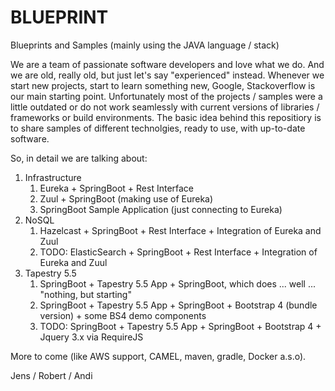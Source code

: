 # BLUEPRINT
Blueprints and Samples (mainly using the JAVA language / stack)

We are a team of passionate software developers and love what we do. And we are old, really old, but just let's say "experienced" instead. Whenever we start new projects, start to learn something new, Google, Stackoverflow is our main starting point. Unfortunately most of the projects / samples were a little outdated or do not work seamlessly with current versions of libraries / frameworks or build environments. The basic idea behind this repositiory is to share samples of different technolgies, ready to use, with up-to-date software.

So, in detail we are talking about:

1. Infrastructure
   1. Eureka + SpringBoot + Rest Interface
   2. Zuul + SpringBoot (making use of Eureka)
   3. SpringBoot Sample Application (just connecting to Eureka)
2. NoSQL
   1. Hazelcast + SpringBoot + Rest Interface + Integration of Eureka and Zuul
   2. TODO: ElasticSearch + SpringBoot + Rest Interface + Integration of Eureka and Zuul
3. Tapestry 5.5
   1. SpringBoot + Tapestry 5.5 App + SpringBoot, which does ... well ... "nothing, but starting"
   2. SpringBoot + Tapestry 5.5 App + SpringBoot + Bootstrap 4 (bundle version) + some BS4 demo components 
   3. TODO: SpringBoot + Tapestry 5.5 App + SpringBoot + Bootstrap 4 + Jquery 3.x via RequireJS
   
   
More to come (like AWS support, CAMEL, maven, gradle, Docker a.s.o). 


Jens / Robert / Andi
